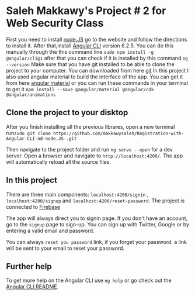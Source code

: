 # Saleh Makkawy's Project # 2 for Web Security Class 

First you need to install [node.JS](https://nodejs.org/en/) go to the website and follow the directions to install it. 
After that,install [Angular CLI](https://github.com/angular/angular-cli) version 6.2.5. You can do this manually through the this command line `sudo npm install -g @angular/cli@1` after that you can check if it is installed by this command `ng --version` 
Make sure that you have git installed to be able to clone the project to your computer. You can downloaded from here [git](https://git-scm.com/downloads)
In this project I also used angular material to build the interface of the app. You can get it from here [angular material](https://material.angular.io/) or you can run these commands in your terminal to get it `npm install --save @angular/material @angular/cdk @angular/animations`

## Clone the project to your disktop
After you finish installing all the previous librares, open a new terminal run`sudo git clone https://github.com/makkawysaleh/Registration-with-Angular-CLI-nd-node.JS-.git`



Then navigate to the project folder and run `ng serve --open` for a dev server. Open a browser and navigate to `http://localhost:4200/`. The app will automatically reload all the source files.


## In this project
There are three main components: `localhost:4200/signin` , `localhost:4200/signup` and `localhost:4200/reset-password`. The project is connected to [Firebase](https://firebase.google.com/)

The app will always direct you to signin page. If you don't have an account, go to the `signup` page to sign-up. You can sign up with Twitter, Google or by entering a valid email and password. 

You can always `reset you password` link, if you forget your password. a link will be sent to your email to reset your password. 





## Further help

To get more help on the Angular CLI use `ng help` or go check out the [Angular CLI README](https://github.com/angular/angular-cli/blob/master/README.md).
